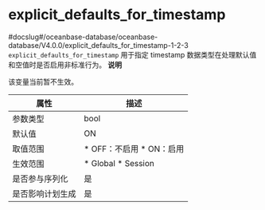 explicit_defaults_for_timestamp 
====================================================
#docslug#/oceanbase-database/oceanbase-database/V4.0.0/explicit_defaults_for_timestamp-1-2-3
`explicit_defaults_for_timestamp` 用于指定 timestamp 数据类型在处理默认值和空值时是否启用非标准行为。
**说明**



该变量当前暂不生效。


|  **属性**  |                                                   **描述**                                                   |
|----------|------------------------------------------------------------------------------------------------------------|
| 参数类型     | bool                                                                                                       |
| 默认值      | ON                                                                                                         |
| 取值范围     | * OFF：不启用   * ON：启用     |
| 生效范围     | * Global   * Session    |
| 是否参与序列化  | 是                                                                                                          |
| 是否影响计划生成 | 是                                                                                                          |


